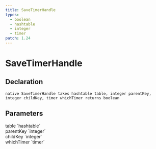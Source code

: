 ```yaml
---
title: SaveTimerHandle
types:
  - boolean
  - hashtable
  - integer
  - timer
patch: 1.24
---
```


# SaveTimerHandle

## Declaration

```
native SaveTimerHandle takes hashtable table, integer parentKey, integer childKey, timer whichTimer returns boolean
```

## Parameters
<dl>
  <dt>table `hashtable`</dt>
  <dd></dd>

  <dt>parentKey `integer`</dt>
  <dd></dd>

  <dt>childKey `integer`</dt>
  <dd></dd>

  <dt>whichTimer `timer`</dt>
  <dd></dd>
</dl>